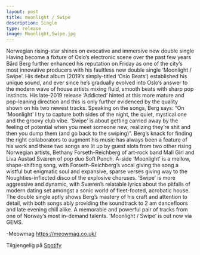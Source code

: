 ```yaml
---
layout: post
title: moonlight / Swipe
description: Single
type: release
image: Moonlight,Swipe.jpg
---
```


Norwegian rising-star shines on evocative and immersive new double single
Having become a fixture of Oslo’s electronic scene over the past few years Bård Berg further enhanced his reputation on Friday as one of the city’s most innovative producers with his faultless new double single ‘Moonlight / Swipe’. His debut album (2019’s simply-titled ‘Oslo Beats’) established his unique sound, and ever since he’s gradually evolved into Oslo’s answer to the modern wave of house artists mixing fluid, smooth beats with sharp pop instincts. His late-2019 release ‘Addicted’ hinted at this more mature and pop-leaning direction and this is only further evidenced by the quality shown on his two newest tracks.
Speaking on the songs, Berg says: “On ‘Moonlight’ I try to capture both sides of the night, the quiet, mystical one and the groovy club vibe. ‘Swipe’ is about getting carried away by the feeling of potential when you meet someone new, realizing they’re shit and then you dump them (and go back to the swiping)”.
Berg’s knack for finding the right collaborators to augment his music has always been a feature of his work and these two songs are lit up by guest slots from two other rising Norwegian artists, Bethany Forseth-Reichberg of art-rock band Mall Girl and Liva Austad Sværen of pop duo Soft Punch. A-side ‘Moonlight’ is a mellow, shape-shifting song, with Forseth-Reichberg’s vocal giving the song a wistful but enigmatic soul and expansive, sparse verses giving way to the Noughties-inflected disco of the explosive choruses. ‘Swipe’ is more aggressive and dynamic, with Sværen’s relatable lyrics about the pitfalls of modern dating set amongst a sonic world of fleet-footed, acrobatic house.
The double single aptly shows Berg’s mastery of his craft and attention to detail, with both songs ably providing the soundtrack to 2 am dancefloors and late evening chill alike. A memorable and powerful pair of tracks from one of Norway’s most in-demand talents.
’Moonlight / Swipe’ is out now via GEMS.

-Meowmag https://meowmag.co.uk/


Tilgjengelig på [Spotify](https://open.spotify.com/album/0lXJcWkiBs1ORfITF1ilZH?si=Nugc-QmLSDGOGElLrFThSA)
